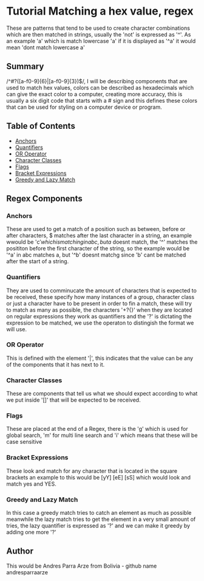 # Tutorial Matching a hex value, regex

These are patterns that tend to be used to create character combinations which are then matched in strings, usually the 'not' is expressed as '^'. As an example 'a' which is match lowercase 'a' if it is displayed as '^a' it would mean 'dont match lowercase a'

## Summary

/^#?([a-f0-9]{6}|[a-f0-9]{3})$/, I will be describing components that are used to match hex values, colors can be described as hexadecimals which can give the exact color to a computer, creating more accuracy, this is usually a six digit code that starts with a # sign and this defines these colors that can be used for styling on a computer device or program.

## Table of Contents

- [Anchors](#anchors)
- [Quantifiers](#quantifiers)
- [OR Operator](#or-operator)
- [Character Classes](#character-classes)
- [Flags](#Flags)
- [Bracket Expressions](#bracket-expressions)
- [Greedy and Lazy Match](#greedy-and-lazy-match)

## Regex Components

### Anchors
These are used to get a match of a position such as between, before or after characters, $ matches after the last character in a string, an example wwould be 'c$' which is matching in abc, but a$ doesnt match, the '^' matches the posititon before the first character of the string, so the example would be '^a' in abc matches a, but '^b' doesnt matchg since 'b' cant be matched after the start of a string.

### Quantifiers
They are used to comminucate the amount of characters that is expected to be received, these specify how many instances of a group, character class or just a character have to be present in order to fin a match, these will try to match as many as possible, the characters '+?{}' when they are located on regular expressions they work as quantifiers and the '?' is dictating the expression to be matched, we use the operaton to distingish the format we will use.

### OR Operator
This is defined with the element '|', this indicates that the value can be any of the components that it has next to it.

### Character Classes
These are components that tell us what we should expect according to what we put inside '[]' that will be expected to be received. 

### Flags
These are placed at the end of a Regex, there is the 'g' which is used for global search, 'm' for multi line search and 'i' which means that these will be case sensitive

### Bracket Expressions
These look and match for any character that is located in the square brackets an example to this would be [yY] [eE] [sS] which would look and match yes and YES.

### Greedy and Lazy Match
In this case a greedy match tries to catch an element as much as possible meanwhile the lazy match tries to get the element in a very small amount of tries, the lazy quantifier is expressed as '?' and we can make it greedy by adding one more '?'

## Author
This would be Andres Parra Arze from Bolivia - github name andresparraarze